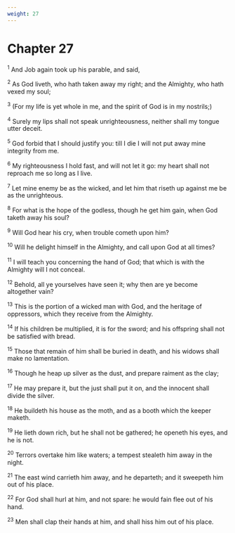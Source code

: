 ```yaml
---
weight: 27
---
```


# Chapter 27

<sup>1</sup> And Job again took up his parable, and said, 

<sup>2</sup> As God liveth, who hath taken away my right; and the Almighty, who hath vexed my soul; 

<sup>3</sup> (For my life is yet whole in me, and the spirit of God is in my nostrils;) 

<sup>4</sup> Surely my lips shall not speak unrighteousness, neither shall my tongue utter deceit. 

<sup>5</sup> God forbid that I should justify you: till I die I will not put away mine integrity from me. 

<sup>6</sup> My righteousness I hold fast, and will not let it go: my heart shall not reproach me so long as I live. 

<sup>7</sup> Let mine enemy be as the wicked, and let him that riseth up against me be as the unrighteous. 

<sup>8</sup> For what is the hope of the godless, though he get him gain, when God taketh away his soul? 

<sup>9</sup> Will God hear his cry, when trouble cometh upon him? 

<sup>10</sup> Will he delight himself in the Almighty, and call upon God at all times? 

<sup>11</sup> I will teach you concerning the hand of God; that which is with the Almighty will I not conceal. 

<sup>12</sup> Behold, all ye yourselves have seen it; why then are ye become altogether vain? 

<sup>13</sup> This is the portion of a wicked man with God, and the heritage of oppressors, which they receive from the Almighty. 

<sup>14</sup> If his children be multiplied, it is for the sword; and his offspring shall not be satisfied with bread. 

<sup>15</sup> Those that remain of him shall be buried in death, and his widows shall make no lamentation. 

<sup>16</sup> Though he heap up silver as the dust, and prepare raiment as the clay; 

<sup>17</sup> He may prepare it, but the just shall put it on, and the innocent shall divide the silver. 

<sup>18</sup> He buildeth his house as the moth, and as a booth which the keeper maketh. 

<sup>19</sup> He lieth down rich, but he shall not be gathered; he openeth his eyes, and he is not. 

<sup>20</sup> Terrors overtake him like waters; a tempest stealeth him away in the night. 

<sup>21</sup> The east wind carrieth him away, and he departeth; and it sweepeth him out of his place. 

<sup>22</sup> For God shall hurl at him, and not spare: he would fain flee out of his hand. 

<sup>23</sup> Men shall clap their hands at him, and shall hiss him out of his place. 


